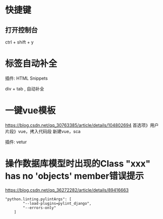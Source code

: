 # 快捷键

## 打开控制台

ctrl + shift + y





# 标签自动补全

插件:	HTML Snippets

div + tab , 自动补全



# 一键vue模板	

https://blog.csdn.net/qq_30763385/article/details/104802694
首选项》用户片段》vue，拷入代码段
新建vue，sca

插件:	vetur



# 操作数据库模型时出现的Class "xxx" has no 'objects' member错误提示

https://blog.csdn.net/qq_36272282/article/details/89416663



~~~
"python.linting.pylintArgs": [
        "--load-plugins=pylint_django",
        "--errors-only"
    ]
~~~

